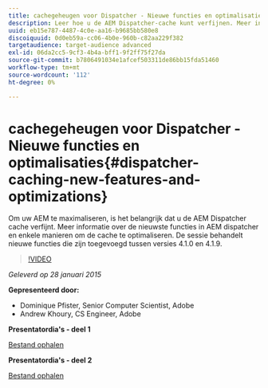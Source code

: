 ```yaml
---
title: cachegeheugen voor Dispatcher - Nieuwe functies en optimalisaties
description: Leer hoe u de AEM Dispatcher-cache kunt verfijnen. Meer informatie over de nieuwste functies in AEM dispatcher en enkele manieren om de cache te optimaliseren. De sessie behandelt nieuwe functies die zijn toegevoegd tussen versies 4.1.0 en 4.1.9.
uuid: eb15e787-4487-4c0e-aa16-b9685bb580e8
discoiquuid: 0d0eb59a-cc06-4b0e-960b-c82aa229f382
targetaudience: target-audience advanced
exl-id: 06da2cc5-9cf3-4b4a-bff1-9f2ff75f27da
source-git-commit: b7806491034e1afcef503311de86bb15fda51460
workflow-type: tm+mt
source-wordcount: '112'
ht-degree: 0%

---
```


# cachegeheugen voor Dispatcher - Nieuwe functies en optimalisaties{#dispatcher-caching-new-features-and-optimizations}

Om uw AEM te maximaliseren, is het belangrijk dat u de AEM Dispatcher cache verfijnt. Meer informatie over de nieuwste functies in AEM dispatcher en enkele manieren om de cache te optimaliseren. De sessie behandelt nieuwe functies die zijn toegevoegd tussen versies 4.1.0 en 4.1.9.

>[!VIDEO](https://video.tv.adobe.com/v/19378/?quality=9)

*Geleverd op 28 januari 2015*

**Gepresenteerd door:**

* Dominique Pfister, Senior Computer Scientist, Adobe
* Andrew Khoury, CS Engineer, Adobe

**Presentatordia&#39;s - deel 1**

[Bestand ophalen](assets/aemgems-dispatcher-caching-part1-jan-28-2015.pdf)

**Presentatordia&#39;s - deel 2**

[Bestand ophalen](assets/aemgems-dispatcher-caching-part2-jan-28-2015.pdf)
<!--
[Get back to the Overview](https://helpx.adobe.com/experience-manager/kt/eseminars/gems/aem-index.html)
-->
